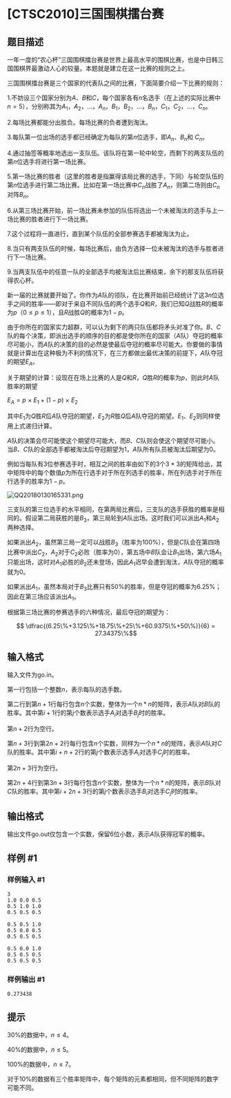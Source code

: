 # [CTSC2010]三国围棋擂台赛

## 题目描述

一年一度的“农心杯”三国围棋擂台赛是世界上最高水平的围棋比赛，也是中日韩三国围棋界最激动人心的较量。本题就是建立在这一比赛的规则之上。

三国围棋擂台赛是三个国家的代表队之间的比赛，下面简要介绍一下比赛的规则：

1.不妨设三个国家分别为$A$、$B$和$C$，每个国家各有$n$名选手（在上述的实际比赛中$n = 5$），分别称其为$A_1$，$A_2$，…，$A_n$，$B_1$，$B_2$，…，$B_n$，$C_1$，$C_2$，…，$C_n$。

2.每场比赛都能分出胜负。每场比赛的负者遭到淘汰。

3.每队第一位出场的选手都已经确定为每队的第$n$位选手，即$A_n$、$B_n$和 $C_n$。

4.通过抽签等概率地选出一支队伍。该队将在第一轮中轮空，而剩下的两支队伍的第$n$位选手将进行第一场比赛。

5.第一场比赛的胜者（这里的胜者是指赢得该局比赛的选手，下同）与轮空队伍的第$n$位选手进行第二场比赛。比如在第一场比赛中$C_n$战胜了$A_n$，则第二场则由$C_n$对阵$B_n$。

6.从第三场比赛开始，前一场比赛未参加的队伍将选出一个未被淘汰的选手与上一场比赛的胜者进行下一场比赛。

7.这个过程将一直进行，直到某个队伍的全部参赛选手都被淘汰为止。

8.当只有两支队伍的时候，每场比赛后，由负方选择一位未被淘汰的选手与胜者进行下一场比赛。

9.当两支队伍中的任意一队的全部选手均被淘汰后比赛结束，余下的那支队伍将获得农心杯。

新一届的比赛就要开始了。你作为$A$队的领队，在比赛开始前已经统计了这$3n$位选手之间的胜率——即对于来自不同队伍的两个选手$Q$和$R$，我们已知$Q$战胜$R$的概率为$p$（$0 \leq p \leq 1$），且$R$战胜$Q$的概率为$1-p$。

由于你所在的国家实力超群，可以认为剩下的两只队伍都将矛头对准了你。$B$、$C$队的每个决策，即派出选手的顺序的目的都是使你所在的国家（$A$队）夺冠的概率尽可能小，而$A$队的决策的目的必然是使最后夺冠的概率尽可能大。你要做的事情就是计算出在这种极为不利的情况下，在三方都做出最优决策的前提下，$A$队夺冠的期望$E_A$。

关于期望的计算：设现在在场上比赛的人是$Q$和$R$，$Q$胜$R$的概率为$p$，则此时$A$队胜率的期望

$E_A = p$ × $E_1 + (1 - p)$ × $E_2$

其中$E_1$为$Q$胜$R$后$A$队夺冠的期望，$E_2$为$R$胜$Q$后$A$队夺冠的期望。$E_1$、$E_2$则同样使用上式递归计算。

$A$队的决策会尽可能使这个期望尽可能大，而$B$、$C$队则会使这个期望尽可能小。当$B$、$C$队的全部选手都被淘汰后夺冠期望为$1$，$A$队所有队员被淘汰后期望为$0$。

例如当每队有$3$位参赛选手时，相互之间的胜率由如下的$3$个$3*3$的矩阵给出，其中矩阵中的每个数值$p$为所在行选手对于所在列选手的胜率，所在列选手对于所在行选手的胜率为$1-p$。

![QQ20180130165331.png](https://www.z4a.net/images/2018/01/30/QQ20180130165331.png)

三支队的第三位选手的水平相同，在第两局比赛后，三支队的选手获胜的概率是相同的。假设第二局获胜的是$B_3$，第三局轮到$A$队出场。这时我们可以派出$A_1$和$A_2$两种选择。

如果派出$A_2$，虽然第三局一定可以战胜$B_3$（胜率为$100 \%$），但是$C$队会在第四场比赛中派出$C_2$，$A_2$对于$C_2$必败（胜率为$0$），第五场中$B$队会让$B_1$出场，第六场$A_1$只能出场，这时对$A_1$必胜的$B_2$还未登场，因此$A_1$迟早会遭到淘汰，$A$队夺冠的概率就为$0$。

如果派出$A_1$，虽然本局对于$B_3$比赛只有$50 \%$的胜率，但是夺冠的概率为$6.25 \%$；因此在第三场应该派出$A_1$。

根据第三场比赛的参赛选手的六种情况，最后夺冠的期望为：

$$ \dfrac{(6.25\%+3.125\%+18.75\%+25\%+60.9375\%+50\%)}{6} = 27.34375\%$$


## 输入格式

输入文件为go.in。

第一行包括一个整数$n$，表示每队的选手数。

第二行到第$n + 1$行每行包含$n$个实数，整体为一个$n*n$的矩阵，表示$A$队对$B$队的胜率。其中第$i + 1$行的第$j$个数表示选手$A_i$对选手$B_j$时的胜率。

第$n + 2$行为空行。

第$n + 3$行到第$2n + 2$行每行包含$n$个实数，同样为一个$n*n$的矩阵，表示$A$队对$C$队的胜率。其中第$i + n + 2$行的第$j$个数表示选手$A_i$对选手$C_j$时的胜率。

第$2n + 3$行为空行。

第$2n + 4$行到第$3n + 3$行每行包含$n$个实数，整体为一个$n*n$的矩阵，表示$B$队对$C$队的胜率。其中第$i + 2n + 3$行的第$j$个数表示选手$B_i$对选手$C_j$时的胜率。


## 输出格式

输出文件go.out仅包含一个实数，保留$6$位小数，表示$A$队获得冠军的概率。


## 样例 #1

### 样例输入 #1
```
3
1.0 0.0 0.5
0.5 1.0 1.0
0.5 0.5 0.5

0.5 0.5 1.0
0.5 0.0 0.5
0.5 0.5 0.5

0.5 0.0 1.0
0.5 0.5 0.5
0.5 0.5 0.5
```

### 样例输出 #1

```
0.273438
```

## 提示

$30\%$的数据中，$n \leq 4$。

$40\%$的数据中，$n \leq 5$。

$100\%$的数据中，$n \leq 7$。

对于$10\%$的数据有三个胜率矩阵中，每个矩阵的元素都相同，但不同矩阵的数字可能不同。

